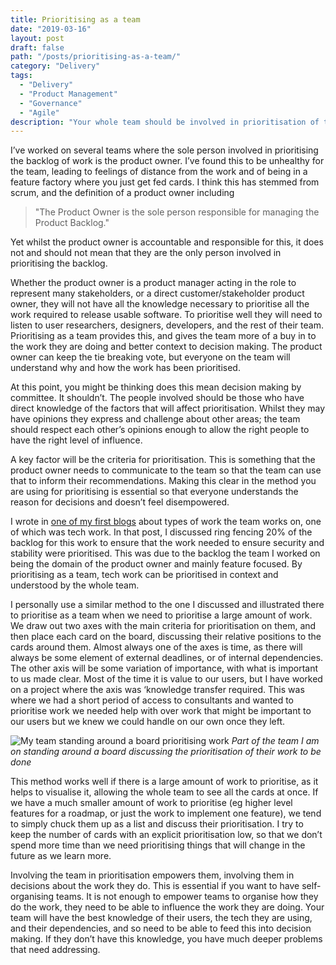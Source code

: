 ```yaml
---
title: Prioritising as a team
date: "2019-03-16"
layout: post
draft: false
path: "/posts/prioritising-as-a-team/"
category: "Delivery"
tags:
  - "Delivery"
  - "Product Management"
  - "Governance"
  - "Agile"
description: "Your whole team should be involved in prioritisation of their work. Providing their knowledge as input directly, and empowering them to decide on their own work produces better software and better teams"
---
```


I’ve worked on several teams where the sole person involved in prioritising the backlog of work is the product owner. I’ve found this to be unhealthy for the team, leading to feelings of distance from the work and of being in a feature factory where you just get fed cards. I think this has stemmed from scrum, and the definition of a product owner including
> "The Product Owner is the sole person responsible for managing the Product Backlog."

Yet whilst the product owner is accountable and responsible for this, it does not and should not mean that they are the only person involved in prioritising the backlog.

Whether the product owner is a product manager acting in the role to represent many stakeholders, or a direct customer/stakeholder product owner, they will not have all the knowledge necessary to prioritise all the work required to release usable software. To prioritise well they will need to listen to user researchers, designers, developers, and the rest of their team. Prioritising as a team provides this, and gives the team more of a buy in to the work they are doing and better context to decision making.  The product owner can keep the tie breaking vote, but everyone on the team will understand why and how the work has been prioritised.

At this point, you might be thinking does this mean decision making by committee. It shouldn’t. The people involved should be those who have direct knowledge of the factors that will affect prioritisation. Whilst they may have opinions they express and challenge about other areas; the team should respect each other’s opinions enough to allow the right people to have the right level of influence.

A key factor will be the criteria for prioritisation. This is something that the product owner needs to communicate to the team so that the team can use that to inform their recommendations. Making this clear in the method you are using for prioritising is essential so that everyone understands the reason for decisions and doesn’t feel disempowered.

I wrote in [one of my first blogs](/posts/2017-07-20---Types-of-work/) about types of work the team works on, one of which was tech work. In that post, I discussed ring fencing 20% of the backlog for this work to ensure that the work needed to ensure security and stability were prioritised. This was due to the backlog the team I worked on being the domain of the product owner and mainly feature focused. By prioritising as a team, tech work can be prioritised in context and understood by the whole team.

I personally use a similar method to the one I discussed and illustrated there to prioritise as a team when we need to prioritise a large amount of work. We draw out two axes with the main criteria for prioritisation on them, and then place each card on the board, discussing their relative positions to the cards around them. Almost always one of the axes is time, as there will always be some element of external deadlines, or of internal dependencies. The other axis will be some variation of importance, with what is important to us made clear. Most of the time it is value to our users, but I have worked on a project where the axis was ‘knowledge transfer required. This was where we had a short period of access to consultants and wanted to prioritise work we needed help with over work that might be important to our users but we knew we could handle on our own once they left.

![My team standing around a board prioritising work](/images/Prioritisation.png "My team standing around a board prioritising their work")
*Part of the team I am on standing around a board discussing the prioritisation of their work to be done*

This method works well if there is a large amount of work to prioritise, as it helps to visualise it, allowing the whole team to see all the cards at once. If we have a much smaller amount of work to prioritise (eg higher level features for a roadmap, or just the work to implement one feature), we tend to simply chuck them up as a list and discuss their prioritisation. I try to keep the number of cards with an explicit prioritisation low, so that we don’t spend more time than we need prioritising things that will change in the future as we learn more.

Involving the team in prioritisation empowers them, involving them in decisions about the work they do. This is essential if you want to have self-organising teams. It is not enough to empower teams to organise how they do the work, they need to be able to influence the work they are doing. Your team will have the best knowledge of their users, the tech they are using, and their dependencies, and so need to be able to feed this into decision making. If they don’t have this knowledge, you have much deeper problems that need addressing.  
